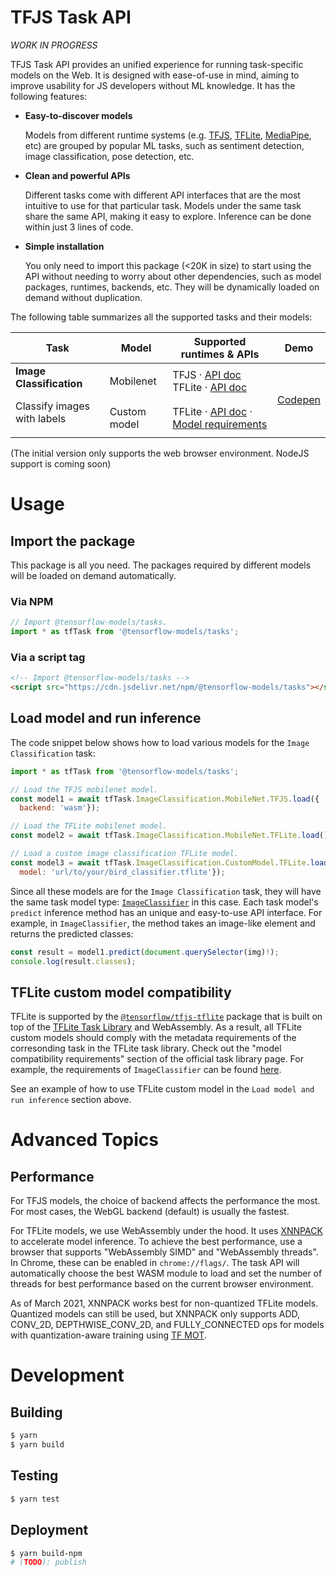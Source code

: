 # TFJS Task API

_WORK IN PROGRESS_

TFJS Task API provides an unified experience for running task-specific models
on the Web. It is designed with ease-of-use in mind, aiming to improve usability
for JS developers without ML knowledge. It has the following features:

- **Easy-to-discover models**

  Models from different runtime systems (e.g. [TFJS][tfjs], [TFLite][tflite],
  [MediaPipe][mediapipe], etc) are grouped by popular ML tasks, such as
  sentiment detection, image classification, pose detection, etc.

- **Clean and powerful APIs**

  Different tasks come with different API interfaces that are the most intuitive
  to use for that particular task. Models under the same task share the same
  API, making it easy to explore. Inference can be done within just 3 lines of
  code.

- **Simple installation**

  You only need to import this package (<20K in size) to start using the API
  without needing to worry about other dependencies, such as model packages,
  runtimes, backends, etc. They will be dynamically loaded on demand without
  duplication.

The following table summarizes all the supported tasks and their models:

<table>
  <thead>
    <tr>
      <th>Task</th>
      <th>Model</th>
      <th>Supported runtimes & APIs</th>
      <th>Demo</th>
    </tr>
  </thead>
  <tbody>
    <tr>
      <td rowspan="2">
        <b>Image Classification</b>
        <p>
        Classify images with labels
      </td>
      <td>Mobilenet</td>
      <td class="runtimes">
        <div>
          <span>TFJS</span>
          <span>·</span>
          <a href="#">API doc</a>
        </div>
        <div>
          <span>TFLite</span>
          <span>·</span>
          <a href="#">API doc</a>
        </div>
      </td>
      <td rowspan="2">
        <a href="https://codepen.io/jinjingforever/pen/VwPOePq">
          Codepen
        </a>
      </td>
    </tr>
    <tr>
      <td>Custom model</td>
      <td class="runtimes">
        <div>
          <span>TFLite</span>
          <span>·</span>
          <a href="#">API doc</a>
          <span>·</span>
          <a href="https://www.tensorflow.org/lite/inference_with_metadata/task_library/image_classifier#model_compatibility_requirements">Model requirements</a>
        </div>
      </td>
    </tr>
  </tbody>
</table>

(The initial version only supports the web browser environment. NodeJS support is
coming soon)


# Usage

## Import the package

This package is all you need. The packages required by different models will be
loaded on demand automatically.

### Via NPM

```js
// Import @tensorflow-models/tasks.
import * as tfTask from '@tensorflow-models/tasks';
```

### Via a script tag

```html
<!-- Import @tensorflow-models/tasks -->
<script src="https://cdn.jsdelivr.net/npm/@tensorflow-models/tasks"></script>
```

## Load model and run inference

The code snippet below shows how to load various models for the
`Image Classification` task:

```js
import * as tfTask from '@tensorflow-models/tasks';

// Load the TFJS mobilenet model.
const model1 = await tfTask.ImageClassification.MobileNet.TFJS.load({
  backend: 'wasm'});

// Load the TFLite mobilenet model.
const model2 = await tfTask.ImageClassification.MobileNet.TFLite.load();

// Load a custom image classification TFLite model.
const model3 = await tfTask.ImageClassification.CustomModel.TFLite.load({
  model: 'url/to/your/bird_classifier.tflite'});
```

Since all these models are for the `Image Classification` task, they will have
the same task model type: [`ImageClassifier`][image classifier interface] in
this case. Each task model's `predict` inference method has an unique and
easy-to-use API interface. For example, in `ImageClassifier`, the method takes an
image-like element and returns the predicted classes:

```js
const result = model1.predict(document.querySelector(img)!);
console.log(result.classes);
```

## TFLite custom model compatibility

TFLite is supported by the [`@tensorflow/tfjs-tflite`][tfjs-tflite] package that
is built on top of the [TFLite Task Library][tflite task library] and
WebAssembly. As a result, all TFLite custom models should comply with the
metadata requirements of the corresonding task in the TFLite task library.
Check out the "model compatibility requirements" section of the official task
library page. For example, the requirements of `ImageClassifier` can be found
[here][req].

See an example of how to use TFLite custom model in the `Load model and run
inference` section above.

# Advanced Topics

## Performance

For TFJS models, the choice of backend affects the performance the most.
For most cases, the WebGL backend (default) is usually the fastest.

For TFLite models, we use WebAssembly under the hood. It uses [XNNPACK][xnnpack]
to accelerate model inference. To achieve the best performance, use a browser
that supports "WebAssembly SIMD" and "WebAssembly threads". In Chrome, these can
be enabled in `chrome://flags/`. The task API will automatically choose the best
WASM module to load and set the number of threads for best performance based on
the current browser environment.

As of March 2021, XNNPACK works best for non-quantized TFLite models. Quantized
models can still be used, but XNNPACK only supports ADD, CONV_2D,
DEPTHWISE_CONV_2D, and FULLY_CONNECTED ops for models with quantization-aware
training using [TF MOT][mot].

# Development

## Building

```sh
$ yarn
$ yarn build
```

## Testing

```sh
$ yarn test
```

## Deployment
```sh
$ yarn build-npm
# (TODO): publish
```

[tfjs]: https://github.com/tensorflow/tfjs
[tflite]: https://www.tensorflow.org/lite
[mediapipe]: https://github.com/google/mediapipe
[req]: https://www.tensorflow.org/lite/inference_with_metadata/task_library/image_classifier#model_compatibility_requirements
[tfjs-tflite]: https://github.com/tensorflow/tfjs/tree/master/tfjs-tflite
[tflite task library]: https://www.tensorflow.org/lite/inference_with_metadata/task_library/overview
[xnnpack]: https://github.com/google/XNNPACK
[mot]: https://www.tensorflow.org/model_optimization/api_docs/python/tfmot
[image classifier interface]: https://github.com/tensorflow/tfjs-models/blob/master/tasks/src/tasks/image_classification/common.ts
